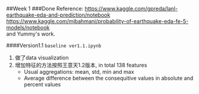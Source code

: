 ##Week 1
###Done
Reference: https://www.kaggle.com/gpreda/lanl-earthquake-eda-and-prediction/notebook
https://www.kaggle.com/mjbahmani/probability-of-earthquake-eda-fe-5-models/notebook  
and Yummy's work.

####Version1.1 `baseline ver1.1.ipynb`
1. 做了data visualization
2. 增加特征的方法按照王意天1.2版本, in total 138 features  
   * Usual aggregations: mean, std, min and max
   * Average difference between the consequitive values in absolute and percent values
   
   
   